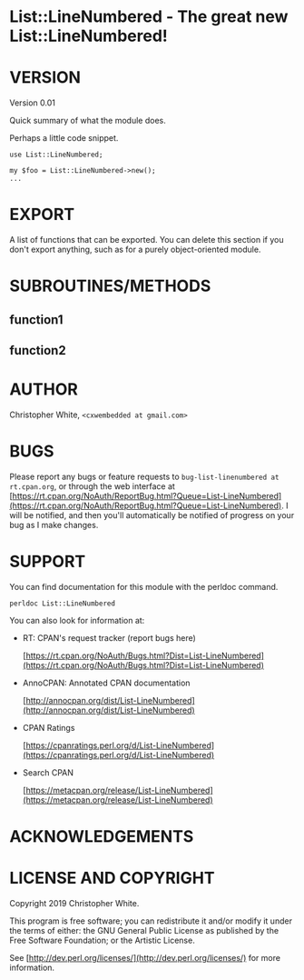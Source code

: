 # List::LineNumbered - The great new List::LineNumbered!


# VERSION

Version 0.01


Quick summary of what the module does.

Perhaps a little code snippet.

    use List::LineNumbered;

    my $foo = List::LineNumbered->new();
    ...

# EXPORT

A list of functions that can be exported.  You can delete this section
if you don't export anything, such as for a purely object-oriented module.

# SUBROUTINES/METHODS

## function1

## function2

# AUTHOR

Christopher White, `<cxwembedded at gmail.com>`

# BUGS

Please report any bugs or feature requests to `bug-list-linenumbered at rt.cpan.org`, or through
the web interface at [https://rt.cpan.org/NoAuth/ReportBug.html?Queue=List-LineNumbered](https://rt.cpan.org/NoAuth/ReportBug.html?Queue=List-LineNumbered).  I will be notified, and then you'll
automatically be notified of progress on your bug as I make changes.

# SUPPORT

You can find documentation for this module with the perldoc command.

    perldoc List::LineNumbered

You can also look for information at:

- RT: CPAN's request tracker (report bugs here)

    [https://rt.cpan.org/NoAuth/Bugs.html?Dist=List-LineNumbered](https://rt.cpan.org/NoAuth/Bugs.html?Dist=List-LineNumbered)

- AnnoCPAN: Annotated CPAN documentation

    [http://annocpan.org/dist/List-LineNumbered](http://annocpan.org/dist/List-LineNumbered)

- CPAN Ratings

    [https://cpanratings.perl.org/d/List-LineNumbered](https://cpanratings.perl.org/d/List-LineNumbered)

- Search CPAN

    [https://metacpan.org/release/List-LineNumbered](https://metacpan.org/release/List-LineNumbered)

# ACKNOWLEDGEMENTS

# LICENSE AND COPYRIGHT

Copyright 2019 Christopher White.

This program is free software; you can redistribute it and/or modify it
under the terms of either: the GNU General Public License as published
by the Free Software Foundation; or the Artistic License.

See [http://dev.perl.org/licenses/](http://dev.perl.org/licenses/) for more information.
